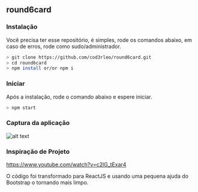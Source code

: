 ## round6card

### Instalação
Você precisa ter esse repositório, é simples, rode os comandos abaixo, em caso de erros, rode como sudo/administrador.

```bash
> git clone https://github.com/cod3rleo/round6card.git
> cd round6card
> npm install or/or npm i

```

### Iniciar
Após a instalação, rode o comando abaixo e espere iniciar.

```bash
> npm start
```

### Captura da aplicação

![alt text](https://media.giphy.com/media/EHx5s9MScfenhPEvRU/giphy.gif)


### Inspiração de Projeto

https://www.youtube.com/watch?v=c2lG_tExar4

O código foi transformado para ReactJS e usando uma pequena ajuda do Bootstrap o tornando mais limpo.

